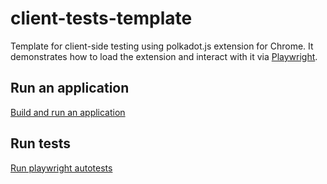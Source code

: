 # client-tests-template
Template for client-side testing using polkadot.js extension for Chrome. It demonstrates how to load the extension and interact with it via [Playwright](https://playwright.dev). 

## Run an application
[Build and run an application](app/README.md)

## Run tests
[Run playwright autotests](tests/README.md)